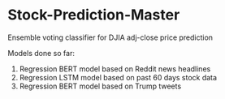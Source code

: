 # Stock-Prediction-Master
Ensemble voting classifier for DJIA adj-close price prediction

Models done so far:
  1. Regression BERT model based on Reddit news headlines
  2. Regression LSTM model based on past 60 days stock data
  3. Regression BERT model based on Trump tweets
